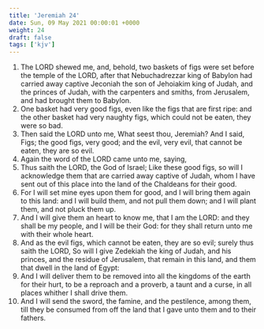 ```yaml
---
title: 'Jeremiah 24'
date: Sun, 09 May 2021 00:00:01 +0000
weight: 24
draft: false
tags: ['kjv'] 
---
```


1. The LORD shewed me, and, behold, two baskets of figs were set before the temple of the LORD, after that Nebuchadrezzar king of Babylon had carried away captive Jeconiah the son of Jehoiakim king of Judah, and the princes of Judah, with the carpenters and smiths, from Jerusalem, and had brought them to Babylon.
2. One basket had very good figs, even like the figs that are first ripe: and the other basket had very naughty figs, which could not be eaten, they were so bad.
3. Then said the LORD unto me, What seest thou, Jeremiah? And I said, Figs; the good figs, very good; and the evil, very evil, that cannot be eaten, they are so evil.
4. Again the word of the LORD came unto me, saying,
5. Thus saith the LORD, the God of Israel; Like these good figs, so will I acknowledge them that are carried away captive of Judah, whom I have sent out of this place into the land of the Chaldeans for their good.
6. For I will set mine eyes upon them for good, and I will bring them again to this land: and I will build them, and not pull them down; and I will plant them, and not pluck them up.
7. And I will give them an heart to know me, that I am the LORD: and they shall be my people, and I will be their God: for they shall return unto me with their whole heart.
8. And as the evil figs, which cannot be eaten, they are so evil; surely thus saith the LORD, So will I give Zedekiah the king of Judah, and his princes, and the residue of Jerusalem, that remain in this land, and them that dwell in the land of Egypt:
9. And I will deliver them to be removed into all the kingdoms of the earth for their hurt, to be a reproach and a proverb, a taunt and a curse, in all places whither I shall drive them.
10. And I will send the sword, the famine, and the pestilence, among them, till they be consumed from off the land that I gave unto them and to their fathers.
